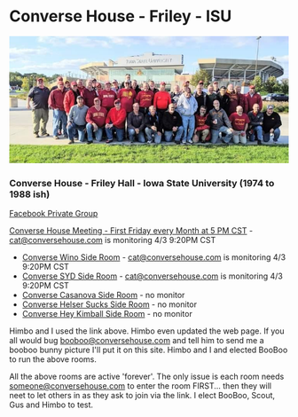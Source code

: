 # Converse House - Friley - ISU
![images/ConverseHouse2019](./images/ConverseHouse2019.jpg)

### Converse House - Friley Hall - Iowa State University (1974 to 1988 ish)

[Facebook Private Group](https://www.facebook.com/groups/90560379326)

[Converse House Meeting - First Friday every Month at 5 PM CST](https://meet.google.com/efv-bzzx-pqa) - cat@conversehouse.com is monitoring 4/3 9:20PM CST

- [Converse Wino Side Room](https://meet.google.com/mwv-rqcn-zpo) - cat@conversehouse.com is monitoring 4/3 9:20PM CST
- [Converse SYD Side Room](https://meet.google.com/xfz-ccbf-bst) - cat@conversehouse.com is monitoring 4/3 9:20PM CST
- [Converse Casanova Side Room](https://meet.google.com/fut-vyth-gvn) - no monitor
- [Converse Helser Sucks Side Room](https://meet.google.com/ejn-bqcf-bnv) - no monitor
- [Converse Hey Kimball Side Room](https://meet.google.com/dqx-daam-epj) - no monitor

Himbo and I used the link above.  Himbo even updated the web page.  If you all would bug booboo@conversehouse.com and tell him to send me a booboo bunny picture I'll put it on this site.  Himbo and I and elected BooBoo to run the above rooms.

All the above rooms are active 'forever'.  The only issue is each room needs someone@conversehouse.com to enter the room FIRST... then they will neet to let others in as they ask to join via the link.  I elect BooBoo, Scout, Gus and Himbo to test.

<!-- https://docs.google.com/spreadsheets/d/1NTEQ1UdXy6wQKE9g0B5103gNagsG2b1LZgD4TrocEcs/edit#gid=998356282 -->
